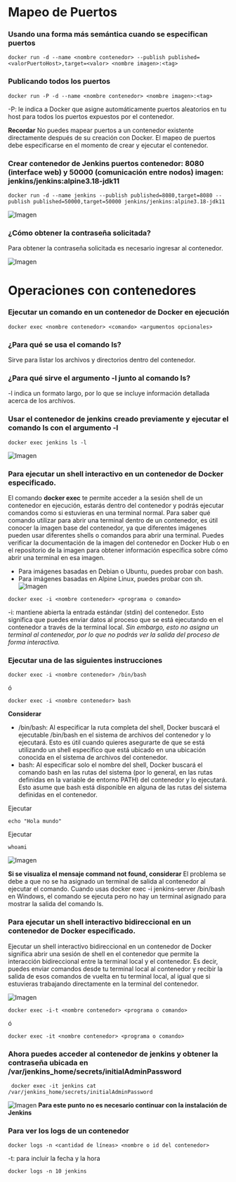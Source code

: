 # Mapeo de Puertos

### Usando una forma más semántica cuando se especifican puertos

```
docker run -d --name <nombre contenedor> --publish published=<valorPuertoHost>,target=<valor> <nombre imagen>:<tag> 
```

### Publicando todos los puertos

```
docker run -P -d --name <nombre contenedor> <nombre imagen>:<tag> 
```

-P: le indica a Docker que asigne automáticamente puertos aleatorios en tu host para todos los puertos expuestos por el
contenedor.

**Recordar**
No puedes mapear puertos a un contenedor existente directamente después de su creación con Docker. El mapeo de puertos
debe especificarse en el momento de crear y ejecutar el contenedor.

### Crear contenedor de Jenkins puertos contenedor: 8080 (interface web) y 50000 (comunicación entre nodos) imagen: jenkins/jenkins:alpine3.18-jdk11

```docker run -d --name jenkins --publish published=8080,target=8080 --publish published=50000,target=50000 jenkins/jenkins:alpine3.18-jdk11```

![Imagen](img/localhost8080.png)

### ¿Cómo obtener la contraseña solicitada?

Para obtener la contraseña solicitada es necesario ingresar al contenedor.

![Imagen](img/jenkins.PNG)

# Operaciones con contenedores

### Ejecutar un comando en un contenedor de Docker en ejecución

```
docker exec <nombre contenedor> <comando> <argumentos opcionales>
```

### ¿Para qué se usa el comando ls?

Sirve para listar los archivos y directorios dentro del contenedor.

### ¿Para qué sirve el argumento -l junto al comando ls?

-l indica un formato largo, por lo que se incluye información detallada acerca de los archivos.

### Usar el contenedor de jenkins creado previamente y ejecutar el comando ls con el argumento -l


````docker exec jenkins ls -l````

![Imagen](img/jenkins_ls_-l.png)

### Para ejecutar un shell interactivo en un contenedor de Docker especificado.

El comando **docker exec** te permite acceder a la sesión shell de un contenedor en ejecución, estarás dentro del
contenedor y podrás ejecutar comandos como si estuvieras en una terminal normal.
Para saber qué comando utilizar para abrir una terminal dentro de un contenedor, es útil conocer la imagen base del
contenedor, ya que diferentes imágenes pueden usar diferentes shells o comandos para abrir una terminal. Puedes
verificar la documentación de la imagen del contenedor en Docker Hub o en el repositorio de la imagen para obtener
información específica sobre cómo abrir una terminal en esa imagen.

- Para imágenes basadas en Debian o Ubuntu, puedes probar con bash.
- Para imágenes basadas en Alpine Linux, puedes probar con sh.
  ![Imagen](img/jenkins-i.PNG)

```
docker exec -i <nombre contenedor> <programa o comando>
```

-i: mantiene abierta la entrada estándar (stdin) del contenedor. Esto significa que puedes enviar datos al proceso que
se está ejecutando en el contenedor a través de la terminal local. *Sin embargo, esto no asigna un terminal al
contenedor, por lo que no podrás ver la salida del proceso de forma interactiva.*

### Ejecutar una de las siguientes instrucciones

```
docker exec -i <nombre contenedor> /bin/bash 
```

ó

```
docker exec -i <nombre contenedor> bash 
```

**Considerar**

- /bin/bash: Al especificar la ruta completa del shell, Docker buscará el ejecutable /bin/bash en el sistema de archivos
  del contenedor y lo ejecutará. Esto es útil cuando quieres asegurarte de que se está utilizando un shell específico
  que está ubicado en una ubicación conocida en el sistema de archivos del contenedor.
- bash: Al especificar solo el nombre del shell, Docker buscará el comando bash en las rutas del sistema (por lo
  general, en las rutas definidas en la variable de entorno PATH) del contenedor y lo ejecutará. Esto asume que bash
  está disponible en alguna de las rutas del sistema definidas en el contenedor.

Ejecutar

```
echo "Hola mundo"
```

Ejecutar

```
whoami
```

![Imagen](img/echo_holamundo.png)

**Si se visualiza el mensaje command not found, considerar**
El problema se debe a que no se ha asignado un terminal de salida al contenedor al ejecutar el comando. Cuando usas
docker exec -i jenkins-server /bin/bash en Windows, el comando se ejecuta pero no hay un terminal asignado para mostrar
la salida del comando ls.

### Para ejecutar un shell interactivo bidireccional en un contenedor de Docker especificado.

Ejecutar un shell interactivo bidireccional en un contenedor de Docker significa abrir una sesión de shell en el
contenedor que permite la interacción bidireccional entre la terminal local y el contenedor. Es decir, puedes enviar
comandos desde tu terminal local al contenedor y recibir la salida de esos comandos de vuelta en tu terminal local, al
igual que si estuvieras trabajando directamente en la terminal del contenedor.

![Imagen](img/jenkins-it.PNG)

```
docker exec -i-t <nombre contenedor> <programa o comando>
```

ó

```
docker exec -it <nombre contenedor> <programa o comando>
```

### Ahora puedes acceder al contenedor de jenkins y obtener la contraseña ubicada en /var/jenkins_home/secrets/initialAdminPassword

```` docker exec -it jenkins cat /var/jenkins_home/secrets/initialAdminPassword````

![Imagen](img/customize_jenkins.png)
**Para este punto no es necesario continuar con la instalación de Jenkins**

### Para ver los logs de un contenedor

```
docker logs -n <cantidad de líneas> <nombre o id del contenedor> 
```

-t: para incluir la fecha y la hora

````docker logs -n 10 jenkins````





